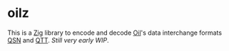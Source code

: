 # oilz

This is a [Zig](https://ziglang.org/) library to encode and decode [Oil](https://www.oilshell.org/)'s data interchange formats [QSN](https://www.oilshell.org/release/latest/doc/qsn.html) and [QTT](https://www.oilshell.org/release/latest/doc/qtt.html). *Still very early WIP*.
